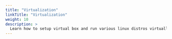 ```yaml
---
title: "Virtualization"
linkTitle: "Virtualization"
weight: 10
description: >
  Learn how to setup virtual box and run various linux distros virtually 
---
```

